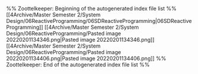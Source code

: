 %% Zoottelkeeper: Beginning of the autogenerated index file list  %%
 [[4Archive/Master Semester 2/System Design/06ReactiveProgramming/06SDReactiveProgramming|06SDReactiveProgramming]]
 [[4Archive/Master Semester 2/System Design/06ReactiveProgramming/Pasted image 20220201134346.png|Pasted image 20220201134346.png]]
 [[4Archive/Master Semester 2/System Design/06ReactiveProgramming/Pasted image 20220201134406.png|Pasted image 20220201134406.png]]
%% Zoottelkeeper: End of the autogenerated index file list  %%
